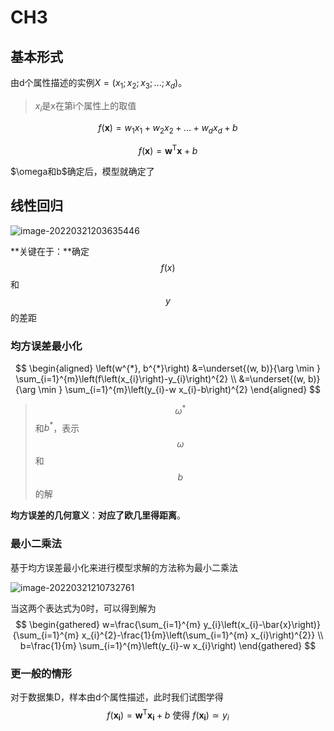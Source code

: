 # CH3

## 基本形式

由d个属性描述的实例$X=(x_1;x_2;x_3;...;x_d)$。

> $x_i$是x在第i个属性上的取值

$$
f(\boldsymbol{x})=w_{1} x_{1}+w_{2} x_{2}+\ldots+w_{d} x_{d}+b
$$

$$
f(\boldsymbol{x})=\boldsymbol{w}^{\mathrm{T}} \boldsymbol{x}+b
$$

$\omega和b$确定后，模型就确定了

## 线性回归

![image-20220321203635446](https://cdn.jsdelivr.net/gh/xinwuyun/pictures@main/2022/03/21/c8618cbaf8f7381b98e36140e31ef562-image-20220321203635446-4a00e0.png)

**关键在于：**确定$$f(x)$$和$$y$$的差距

### 均方误差最小化

$$
\begin{aligned}
\left(w^{*}, b^{*}\right) &=\underset{(w, b)}{\arg \min } \sum_{i=1}^{m}\left(f\left(x_{i}\right)-y_{i}\right)^{2} \\
&=\underset{(w, b)}{\arg \min } \sum_{i=1}^{m}\left(y_{i}-w x_{i}-b\right)^{2}
\end{aligned}
$$

> $$\omega^*$$和$b^*$，表示$$\omega$$和$$b$$的解

**均方误差的几何意义**：**对应了欧几里得距离**。

### 最小二乘法

基于均方误差最小化来进行模型求解的方法称为最小二乘法

![image-20220321210732761](https://cdn.jsdelivr.net/gh/xinwuyun/pictures@main/2022/03/21/f92df226340bedca62592a9a95c7c423-image-20220321210732761-19c272.png)

当这两个表达式为0时，可以得到解为
$$
\begin{gathered}
w=\frac{\sum_{i=1}^{m} y_{i}\left(x_{i}-\bar{x}\right)}{\sum_{i=1}^{m} x_{i}^{2}-\frac{1}{m}\left(\sum_{i=1}^{m} x_{i}\right)^{2}} \\
b=\frac{1}{m} \sum_{i=1}^{m}\left(y_{i}-w x_{i}\right)
\end{gathered}
$$

### 更一般的情形

对于数据集D，样本由d个属性描述，此时我们试图学得
$$
f(\boldsymbol{x_i})=\boldsymbol{w}^{\mathrm{T}} \boldsymbol{x_i}+b \text{ 使得 }f(\boldsymbol{x_i})\simeq{y_i}
$$






















